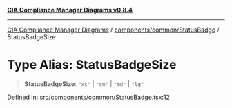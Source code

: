 [**CIA Compliance Manager Diagrams v0.8.4**](../../../../README.md)

***

[CIA Compliance Manager Diagrams](../../../../modules.md) / [components/common/StatusBadge](../README.md) / StatusBadgeSize

# Type Alias: StatusBadgeSize

> **StatusBadgeSize**: `"xs"` \| `"sm"` \| `"md"` \| `"lg"`

Defined in: [src/components/common/StatusBadge.tsx:12](https://github.com/Hack23/cia-compliance-manager/blob/a6d8d6a2cab2160940b9a047208c12088d7e02cf/src/components/common/StatusBadge.tsx#L12)
